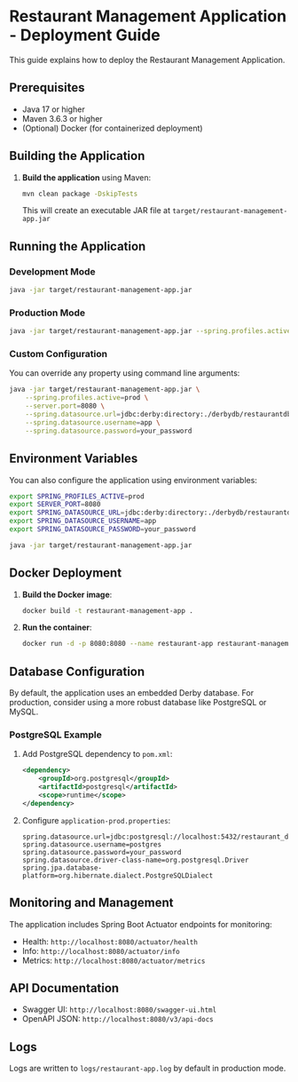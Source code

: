 # Restaurant Management Application - Deployment Guide

This guide explains how to deploy the Restaurant Management Application.

## Prerequisites

- Java 17 or higher
- Maven 3.6.3 or higher
- (Optional) Docker (for containerized deployment)

## Building the Application

1. **Build the application** using Maven:
   ```bash
   mvn clean package -DskipTests
   ```
   This will create an executable JAR file at `target/restaurant-management-app.jar`

## Running the Application

### Development Mode

```bash
java -jar target/restaurant-management-app.jar
```

### Production Mode

```bash
java -jar target/restaurant-management-app.jar --spring.profiles.active=prod
```

### Custom Configuration

You can override any property using command line arguments:

```bash
java -jar target/restaurant-management-app.jar \
    --spring.profiles.active=prod \
    --server.port=8080 \
    --spring.datasource.url=jdbc:derby:directory:./derbydb/restaurantdb \
    --spring.datasource.username=app \
    --spring.datasource.password=your_password
```

## Environment Variables

You can also configure the application using environment variables:

```bash
export SPRING_PROFILES_ACTIVE=prod
export SERVER_PORT=8080
export SPRING_DATASOURCE_URL=jdbc:derby:directory:./derbydb/restaurantdb
export SPRING_DATASOURCE_USERNAME=app
export SPRING_DATASOURCE_PASSWORD=your_password

java -jar target/restaurant-management-app.jar
```

## Docker Deployment

1. **Build the Docker image**:
   ```bash
   docker build -t restaurant-management-app .
   ```

2. **Run the container**:
   ```bash
   docker run -d -p 8080:8080 --name restaurant-app restaurant-management-app
   ```

## Database Configuration

By default, the application uses an embedded Derby database. For production, consider using a more robust database like PostgreSQL or MySQL.

### PostgreSQL Example

1. Add PostgreSQL dependency to `pom.xml`:
   ```xml
   <dependency>
       <groupId>org.postgresql</groupId>
       <artifactId>postgresql</artifactId>
       <scope>runtime</scope>
   </dependency>
   ```

2. Configure `application-prod.properties`:
   ```properties
   spring.datasource.url=jdbc:postgresql://localhost:5432/restaurant_db
   spring.datasource.username=postgres
   spring.datasource.password=your_password
   spring.datasource.driver-class-name=org.postgresql.Driver
   spring.jpa.database-platform=org.hibernate.dialect.PostgreSQLDialect
   ```

## Monitoring and Management

The application includes Spring Boot Actuator endpoints for monitoring:

- Health: `http://localhost:8080/actuator/health`
- Info: `http://localhost:8080/actuator/info`
- Metrics: `http://localhost:8080/actuator/metrics`

## API Documentation

- Swagger UI: `http://localhost:8080/swagger-ui.html`
- OpenAPI JSON: `http://localhost:8080/v3/api-docs`

## Logs

Logs are written to `logs/restaurant-app.log` by default in production mode.
